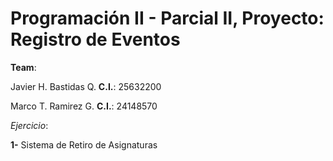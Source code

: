 # Programación II - Parcial II, Proyecto: Registro de Eventos

**Team**: 

Javier H. Bastidas Q.
**C.I.**: 25632200

Marco T. Ramirez G.
**C.I.**: 24148570

*Ejercicio*:

**1-** Sistema de Retiro de Asignaturas



